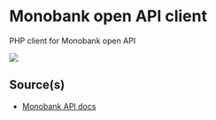 # Monobank open API client
PHP client for Monobank open API 

![](https://api.monobank.ua/docs/images/logo.png)

## Source(s)

* [Monobank API docs](https://api.monobank.ua/docs/)
